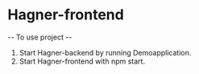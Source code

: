 # Hagner-frontend
-- To use project --

1. Start Hagner-backend by running Demoapplication.
2. Start Hagner-frontend with npm start.
